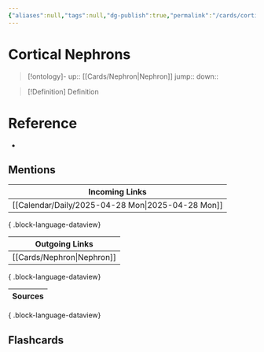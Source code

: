 ```yaml
---
{"aliases":null,"tags":null,"dg-publish":true,"permalink":"/cards/cortical-nephrons/","dgPassFrontmatter":true}
---
```


# Cortical Nephrons

> [!ontology]-
> up:: [[Cards/Nephron\|Nephron]]
> jump:: 
> down:: 

> [!Definition] Definition

# Reference

- 

## Mentions

| Incoming Links                                       |
| ---------------------------------------------------- |
| [[Calendar/Daily/2025-04-28 Mon\|2025-04-28 Mon]] |

{ .block-language-dataview}

| Outgoing Links                |
| ----------------------------- |
| [[Cards/Nephron\|Nephron]] |

{ .block-language-dataview}

| Sources |
| ------- |

{ .block-language-dataview}

## Flashcards